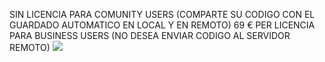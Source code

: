 SIN LICENCIA PARA COMUNITY USERS (COMPARTE SU CODIGO CON EL GUARDADO AUTOMATICO EN LOCAL Y EN REMOTO)
69 € PER LICENCIA PARA BUSINESS USERS (NO DESEA ENVIAR CODIGO AL SERVIDOR REMOTO)
<img src="http://multisitio.es/img/kubox3/files.png" />